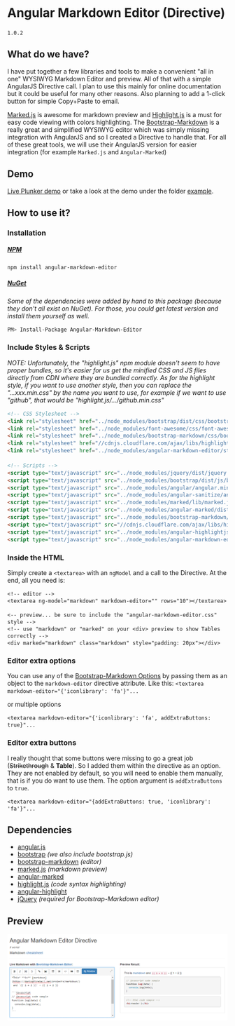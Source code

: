 # Angular Markdown Editor (Directive)
`1.0.2`

## What do we have?
I have put together a few libraries and tools to make a convenient "all in one" WYSIWYG Markdown Editor and preview. All of that with a simple AngularJS Directive call. I plan to use this mainly for online documentation but it could be useful for many other reasons. Also planning to add a 1-click button for simple Copy+Paste to email.

[Marked.js](https://github.com/chjj/marked) is awesome for markdown preview and [Highlight.js](https://highlightjs.org/) is a must for easy code viewing with colors highlighting. The [Bootstrap-Markdown](http://www.codingdrama.com/bootstrap-markdown/) is a really great and simplified WYSIWYG editor which was simply missing integration with AngularJS and so I created a Directive to handle that. For all of these great tools, we will use their AngularJS version for easier integration (for example `Marked.js` and `Angular-Marked`)

## Demo
[Live Plunker demo](http://plnkr.co/AFxN7uiwkZlJ9OMZwXey) or take a look at the demo under the folder [example](https://github.com/ghiscoding/angular-markdown-editor/tree/master/example).

## How to use it?
### Installation
##### [NPM](https://www.npmjs.com/package/angular-markdown-editor)
```bash
npm install angular-markdown-editor
```
##### [NuGet](https://www.nuget.org/packages/Angular-Markdown-Editor/)
_Some of the dependencies were added by hand to this package (because they don't all exist on NuGet). For those, you could get latest version and install them yourself as well._
```bash
PM> Install-Package Angular-Markdown-Editor
```

### Include Styles &amp; Scripts
_NOTE: Unfortunately, the "highlight.js" npm module doesn't seem to have proper bundles, so it's easier for us get the minified CSS and JS files directly from CDN where they are bundled correctly. As for the highlight style, if you want to use another style, then you can replace the "...xxx.min.css" by the name you want to use, for example if we want to use "github", that would be "highlight.js/.../github.min.css"_
```html
<!-- CSS Stylesheet -->
<link rel="stylesheet" href="../node_modules/bootstrap/dist/css/bootstrap.min.css">
<link rel="stylesheet" href="../node_modules/font-awesome/css/font-awesome.min.css">
<link rel="stylesheet" href="../node_modules/bootstrap-markdown/css/bootstrap-markdown.min.css">
<link rel="stylesheet" href="//cdnjs.cloudflare.com/ajax/libs/highlight.js/9.5.0/styles/github.min.css">
<link rel="stylesheet" href="../node_modules/angular-markdown-editor/styles/angular-markdown-editor.css">

<!-- Scripts -->
<script type="text/javascript" src="../node_modules/jquery/dist/jquery.min.js"></script>
<script type="text/javascript" src="../node_modules/bootstrap/dist/js/bootstrap.min.js"></script>
<script type="text/javascript" src="../node_modules/angular/angular.min.js"></script>
<script type="text/javascript" src="../node_modules/angular-sanitize/angular-sanitize.min.js"></script>
<script type="text/javascript" src="../node_modules/marked/lib/marked.js"></script>
<script type="text/javascript" src="../node_modules/angular-marked/dist/angular-marked.min.js"></script>
<script type="text/javascript" src="../node_modules/bootstrap-markdown/js/bootstrap-markdown.js"></script>
<script type="text/javascript" src="//cdnjs.cloudflare.com/ajax/libs/highlight.js/9.5.0/highlight.min.js"></script>
<script type="text/javascript" src="../node_modules/angular-highlightjs/src/angular-highlightjs.js"></script>
<script type="text/javascript" src="../node_modules/angular-markdown-editor/src/angular-markdown-editor.js"></script>
```

### Inside the HTML
Simply create a `<textarea>` with an `ngModel` and a call to the Directive.
At the end, all you need is:
```
<!-- editor -->
<textarea ng-model="markdown" markdown-editor="" rows="10"></textarea>

<-- preview... be sure to include the "angular-markdown-editor.css" style -->
<!-- use "markdown" or "marked" on your <div> preview to show Tables correctly -->
<div marked="markdown" class="markdown" style="padding: 20px"></div>
```

### Editor extra options
You can use any of the [Bootstrap-Markdown Options](http://www.codingdrama.com/bootstrap-markdown/) by passing them as an object to the `markdown-editor` directive attribute. Like this: `<textarea markdown-editor="{'iconlibrary': 'fa'}"...`

or multiple options
```
<textarea markdown-editor="{'iconlibrary': 'fa', addExtraButtons: true}"...
```

### Editor extra buttons
I really thought that some buttons were missing to go a great job (~~Strikethrough~~ &amp; **Table**). So I added them within the directive as an option. They are not enabled by default, so you will need to enable them manually, that is if you do want to use them. The option argument is `addExtraButtons` to `true`.
```
<textarea markdown-editor="{addExtraButtons: true, 'iconlibrary': 'fa'}"...
```

## Dependencies
* [angular.js](https://www.angularjs.org/)
* [bootstrap](http://getbootstrap.com/) _(we also include bootstrap.js)_
* [bootstrap-markdown](http://www.codingdrama.com/bootstrap-markdown/) _(editor)_
* [marked.js](https://github.com/chjj/marked) _(markdown preview)_
* [angular-marked](https://github.com/Hypercubed/angular-marked)
* [highlight.js](https://highlightjs.org/) _(code syntax highlighting)_
* [angular-highlight](https://github.com/pc035860/angular-highlightjs)
* [jQuery](http://jquery.com/) _(required for Bootstrap-Markdown editor)_

## Preview
![Login Page](/images/scrshot_preview.png)
